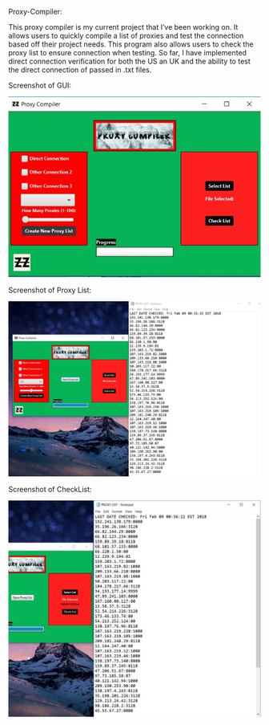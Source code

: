 Proxy-Compiler:

This proxy compiler is my current project that I’ve been working on. It allows users to quickly compile a list of proxies and test 
the connection based off their project needs.  This program also allows users to check the proxy list to ensure connection when testing. 
So far, I have implemented direct connection verification for both the US an UK and the ability to test the direct connection of passed 
in .txt files. 

Screenshot of GUI: 

<img src="Images/GUI.jpg">

Screenshot of Proxy List:

<img src="Images/ProxyListGUI.jpg">

Screenshot of CheckList:

<img src="Images/CheckList.jpg">
